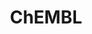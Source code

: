 ---
layout: default
bigquery: https://console.cloud.google.com/bigquery?p=patents-public-data&d=ebi_chembl&page=dataset
citation: '"The ChEMBL database in 2017." Anna Gaulton, Anne Hersey, Michał Nowotka,
  A Patrícia Bento, Jon Chambers, David Mendez, Prudence Mutowo, Francis Atkinson,
  Louisa J Bellis, Elena Cibrián-Uhalte, Mark Davies, Nathan Dedman, Anneli Karlsson,
  María Paula Magariños, John P Overington, George Papadatos, Ines Smit, Andrew R
  Leach Nucleic acids Research (2017) 45 (Database Issue), D945-D954'
contributors: European Bioinformatics Institute
cost: None
description: ChEMBL Data is a manually curated database of small molecules used in
  drug discovery, including information about existing patented drugs.
documentation: 'schema: https://www.ebi.ac.uk/chembl/db_schema


  '
last_edit: 04/13/2022, 10:59:58
location: https://console.cloud.google.com/marketplace/product/google_patents_public_datasets/chembl
maintained_by: EMBL-EBI, an outstation of European Molecular Biology Laboratory
related_publications: '

  ChEMBL: towards direct deposition of bioassay data.


  Mendez D, Gaulton A, Bento AP, Chambers J, De Veij M, Félix E, Magariños MP, Mosquera
  JF, Mutowo P, Nowotka M, Gordillo-Marañón M, Hunter F, Junco L, Mugumbate G, Rodriguez-Lopez
  M, Atkinson F, Bosc N, Radoux CJ, Segura-Cabrera A, Hersey A, Leach AR.


  — Nucleic Acids Res. 2019; 47(D1):D930-D940. doi: 10.1093/nar/gky1075

  '
schema_fields:
- hba_lipinski
- label
- activity_comment
- mw_freebase
- set_name
- met_conversion
- relation
- level4_description
- num_ro5_violations
- withdrawn_country
- l4
- cx_logp
- cx_most_apka
- target_desc
- inorganic_flag
- mesh_heading
- hrac_code
- site_residues
- molecule_type
- assay_subcellular_fraction
- src_compound_id
- acd_most_bpka
- route
- l1
- usan_stem_id
- abstract
- active_molregno
- mc_organism
- version
- withdrawn_year
- metref_id
- stat
- usan_stem_definition
- assay_cell_type
- mesh_id
- applicant_full_name
- therapeutic_flag
- level2
- warning_country
- dosed_ingredient
- activity_count
- biocomp_id
- normal_range_max
- standard_type
- molecular_mechanism
- max_phase_for_ind
- first_page
- selectivity_comment
- data_validity_comment
- l2
- enzyme_tid
- l7
- product_id
- withdrawn_class
- mecref_id
- comp_go_id
- text_value
- assay_tissue
- mutation
- name
- pref_name
- previous_company
- standard_units
- source
- withdrawn_reason
- src_id
- usan_substem
- site_id
- compsyn_id
- availability_type
- smarts
- short_name
- frac_code
- patent_expire_date
- homologue
- molfile
- frac_class_id
- standard_upper_value
- tax_id
- polymer_flag
- class_level
- uo_units
- target_type
- ingredient
- predbind_id
- tid_fixed
- tid
- acd_logp
- cell_source_tissue
- formulation_id
- stem
- confidence_score
- assay_type
- alert_id
- stem_class
- irac_class_id
- activity_id
- normal_range_min
- description
- published_units
- value
- major_class
- assay_param_id
- mc_target_name
- cl_lincs_id
- full_mwt
- log_id
- downgraded
- drugind_id
- full_molformula
- go_id
- level3_description
- relationship_desc
- indication_class
- submission_date
- doc_id
- assay_desc
- l6
- warning_description
- volume
- updated_on
- mc_target_accession
- company
- drug_product_flag
- units
- cpd_str_alert_id
- strength
- warning_type
- assay_test_type
- db_version
- cx_most_bpka
- mol_atc_id
- ddd_value
- src_short_name
- upper_value
- caloha_id
- assay_source
- le
- issue
- component_type
- qed_weighted
- source_domain_id
- molregno
- max_phase
- tbl
- hbd_lipinski
- db_source
- aromatic_rings
- atc_code
- parent_id
- acd_logd
- standard_inchi_key
- warning_year
- mc_tax_id
- as_id
- component_id
- result_flag
- job_id
- priority
- domain_type
- trade_name
- ddd_id
- num_alerts
- patent_id
- orig_description
- parent_type
- rtb
- met_id
- uberon_id
- nda_type
- chirality
- protein_class_desc
- published_relation
- l3
- standard_relation
- mec_id
- hba
- creation_date
- research_stem
- l8
- clo_id
- protclasssyn_id
- year
- target_mapping
- ref_url
- mechanism_comment
- assay_category
- assay_class_id
- assay_id
- sequence
- metabolite_record_id
- ass_cls_map_id
- pubmed_id
- cell_id
- status
- bao_endpoint
- pathway_key
- aidx
- direct_interaction
- last_page
- targcomp_id
- subgroup
- relationship_type
- drug_record_id
- mol_irac_id
- helm_notation
- protein_class_id
- mol_hrac_id
- prediction_method
- domain_id
- bto_id
- res_stem_id
- comments
- molecular_species
- black_box_warning
- type
- standard_text_value
- curated_by
- site_name
- organism
- definition
- sequence_md5sum
- path
- rgid
- qudt_units
- lle
- hrac_class_id
- authors
- parent_molregno
- smid
- first_in_class
- pchembl_value
- topical
- action_type
- bao_id
- warnref_id
- withdrawn_flag
- curation_comment
- class_type
- who_extra
- compd_id
- mol_frac_id
- idx
- ridx
- indref_id
- pathway_id
- efo_term
- title
- assay_strain
- potential_duplicate
- enzyme_name
- syn_type
- domain_description
- cx_logd
- annotation
- related_tid
- patent_no
- ddd_units
- doc_type
- relationship
- bei
- published_type
- start_position
- entity_type
- assay_organism
- level1_description
- level2_description
- oral
- standard_flag
- entity_id
- first_approval
- synonyms
- level5
- comp_class_id
- standard_value
- irac_code
- mechanism_of_action
- co_stem_id
- journal
- parent_go_id
- parenteral
- ad_type
- cell_source_tax_id
- ref_type
- cell_name
- sitecomp_id
- accession
- publication_number
- active_ingredient
- level3
- ap_id
- aspect
- cellosaurus_id
- variant_id
- toid
- actsm_id
- natural_product
- tissue_id
- substrate_record_id
- delist_flag
- confidence
- num_lipinski_ro5_violations
- ddd_admr
- heavy_atoms
- psa
- structure_type
- published_value
- prod_pat_id
- warning_class
- src_description
- component_synonym
- usan_stem
- warning_id
- species_group_flag
- doi
- dosage_form
- domain_name
- protein_class_synonym
- country
- alert_set_id
- drug_substance_flag
- parameter_type
- canonical_smiles
- record_id
- level1
- disease_efficacy
- end_position
- cell_ontology_id
- cidx
- ro3_pass
- level4
- standard_inchi
- assay_tax_id
- isoform
- met_comment
- chembl_id
- ref_id
- l5
- bao_format
- hbd
- ddd_comment
- src_assay_id
- chebi_par_id
- alogp
- usan_year
- compound_name
- binding_site_comment
- alert_name
- patent_use_code
- molsyn_id
- cell_description
- cell_source_organism
- parameter_value
- mw_monoisotopic
- efo_id
- mc_target_type
- approval_date
- std_act_id
- sei
- acd_most_apka
- targrel_id
- oc_id
- prodrug
- last_active
- compound_key
- updated_by
- who_name
- innovator_company
shortname: chembl
tags:
- biotechnology
- health
- chemical
- bioinformatics
- medical
terms_of_use: CC BY-SA 3.0
title: ChEMBL
uuid: e232a192-965c-4ec9-904c-155b6dfe56c5
---